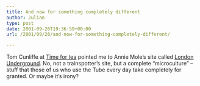 ```yaml
---
title: And now for something completely different
author: Julian
type: post
date: 2001-09-26T19:36:59+00:00
url: /2001/09/26/and-now-for-something-completely-different/

---
```

Tom Cunliffe at [Time for tea][1] pointed me to Annie Mole&#8217;s site called <a href = "http://www.suite101.com/welcome.cfm/london_underground">London Underground</a>. No, not a trainspotter&#8217;s site, but a complete &#8220;microculture&#8221; &#8211; stuff that those of us who use the Tube every day take completely for granted. Or maybe it&#8217;s irony?

 [1]: http://teatimewithtom.blogspot.com/